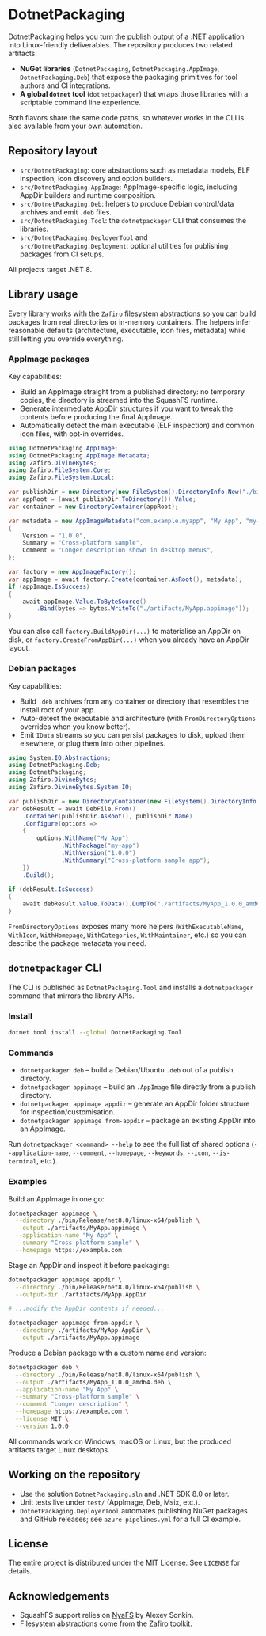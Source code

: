 # DotnetPackaging

DotnetPackaging helps you turn the publish output of a .NET application into Linux-friendly deliverables. The repository produces two related artifacts:

- **NuGet libraries** (`DotnetPackaging`, `DotnetPackaging.AppImage`, `DotnetPackaging.Deb`) that expose the packaging primitives for tool authors and CI integrations.
- **A global `dotnet` tool** (`dotnetpackager`) that wraps those libraries with a scriptable command line experience.

Both flavors share the same code paths, so whatever works in the CLI is also available from your own automation.

## Repository layout
- `src/DotnetPackaging`: core abstractions such as metadata models, ELF inspection, icon discovery and option builders.
- `src/DotnetPackaging.AppImage`: AppImage-specific logic, including AppDir builders and runtime composition.
- `src/DotnetPackaging.Deb`: helpers to produce Debian control/data archives and emit `.deb` files.
- `src/DotnetPackaging.Tool`: the `dotnetpackager` CLI that consumes the libraries.
- `src/DotnetPackaging.DeployerTool` and `src/DotnetPackaging.Deployment`: optional utilities for publishing packages from CI setups.

All projects target .NET 8.

## Library usage

Every library works with the `Zafiro` filesystem abstractions so you can build packages from real directories or in-memory containers. The helpers infer reasonable defaults (architecture, executable, icon files, metadata) while still letting you override everything.

### AppImage packages
Key capabilities:
- Build an AppImage straight from a published directory: no temporary copies, the directory is streamed into the SquashFS runtime.
- Generate intermediate AppDir structures if you want to tweak the contents before producing the final AppImage.
- Automatically detect the main executable (ELF inspection) and common icon files, with opt-in overrides.

```csharp
using DotnetPackaging.AppImage;
using DotnetPackaging.AppImage.Metadata;
using Zafiro.DivineBytes;
using Zafiro.FileSystem.Core;
using Zafiro.FileSystem.Local;

var publishDir = new Directory(new FileSystem().DirectoryInfo.New("./bin/Release/net8.0/linux-x64/publish"));
var appRoot = (await publishDir.ToDirectory()).Value;
var container = new DirectoryContainer(appRoot);

var metadata = new AppImageMetadata("com.example.myapp", "My App", "my-app")
{
    Version = "1.0.0",
    Summary = "Cross-platform sample",
    Comment = "Longer description shown in desktop menus",
};

var factory = new AppImageFactory();
var appImage = await factory.Create(container.AsRoot(), metadata);
if (appImage.IsSuccess)
{
    await appImage.Value.ToByteSource()
        .Bind(bytes => bytes.WriteTo("./artifacts/MyApp.appimage"));
}
```

You can also call `factory.BuildAppDir(...)` to materialise an AppDir on disk, or `factory.CreateFromAppDir(...)` when you already have an AppDir layout.

### Debian packages
Key capabilities:
- Build `.deb` archives from any container or directory that resembles the install root of your app.
- Auto-detect the executable and architecture (with `FromDirectoryOptions` overrides when you know better).
- Emit `IData` streams so you can persist packages to disk, upload them elsewhere, or plug them into other pipelines.

```csharp
using System.IO.Abstractions;
using DotnetPackaging.Deb;
using DotnetPackaging;
using Zafiro.DivineBytes;
using Zafiro.DivineBytes.System.IO;

var publishDir = new DirectoryContainer(new FileSystem().DirectoryInfo.New("./bin/Release/net8.0/linux-x64/publish"));
var debResult = await DebFile.From()
    .Container(publishDir.AsRoot(), publishDir.Name)
    .Configure(options =>
    {
        options.WithName("My App")
               .WithPackage("my-app")
               .WithVersion("1.0.0")
               .WithSummary("Cross-platform sample app");
    })
    .Build();

if (debResult.IsSuccess)
{
    await debResult.Value.ToData().DumpTo("./artifacts/MyApp_1.0.0_amd64.deb");
}
```

`FromDirectoryOptions` exposes many more helpers (`WithExecutableName`, `WithIcon`, `WithHomepage`, `WithCategories`, `WithMaintainer`, etc.) so you can describe the package metadata you need.

## `dotnetpackager` CLI

The CLI is published as `DotnetPackaging.Tool` and installs a `dotnetpackager` command that mirrors the library APIs.

### Install
```bash
dotnet tool install --global DotnetPackaging.Tool
```

### Commands
- `dotnetpackager deb` – build a Debian/Ubuntu `.deb` out of a publish directory.
- `dotnetpackager appimage` – build an `.AppImage` file directly from a publish directory.
- `dotnetpackager appimage appdir` – generate an AppDir folder structure for inspection/customisation.
- `dotnetpackager appimage from-appdir` – package an existing AppDir into an AppImage.

Run `dotnetpackager <command> --help` to see the full list of shared options (`--application-name`, `--comment`, `--homepage`, `--keywords`, `--icon`, `--is-terminal`, etc.).

### Examples
Build an AppImage in one go:
```bash
dotnetpackager appimage \
  --directory ./bin/Release/net8.0/linux-x64/publish \
  --output ./artifacts/MyApp.appimage \
  --application-name "My App" \
  --summary "Cross-platform sample" \
  --homepage https://example.com
```

Stage an AppDir and inspect it before packaging:
```bash
dotnetpackager appimage appdir \
  --directory ./bin/Release/net8.0/linux-x64/publish \
  --output-dir ./artifacts/MyApp.AppDir

# ...modify the AppDir contents if needed...

dotnetpackager appimage from-appdir \
  --directory ./artifacts/MyApp.AppDir \
  --output ./artifacts/MyApp.appimage
```

Produce a Debian package with a custom name and version:
```bash
dotnetpackager deb \
  --directory ./bin/Release/net8.0/linux-x64/publish \
  --output ./artifacts/MyApp_1.0.0_amd64.deb \
  --application-name "My App" \
  --summary "Cross-platform sample" \
  --comment "Longer description" \
  --homepage https://example.com \
  --license MIT \
  --version 1.0.0
```

All commands work on Windows, macOS or Linux, but the produced artifacts target Linux desktops.

## Working on the repository
- Use the solution `DotnetPackaging.sln` and .NET SDK 8.0 or later.
- Unit tests live under `test/` (AppImage, Deb, Msix, etc.).
- `DotnetPackaging.DeployerTool` automates publishing NuGet packages and GitHub releases; see `azure-pipelines.yml` for a full CI example.

## License
The entire project is distributed under the MIT License. See `LICENSE` for details.

## Acknowledgements
- SquashFS support relies on [NyaFS](https://github.com/teplofizik/nyafs) by Alexey Sonkin.
- Filesystem abstractions come from the [Zafiro](https://github.com/SuperJMN/Zafiro) toolkit.
